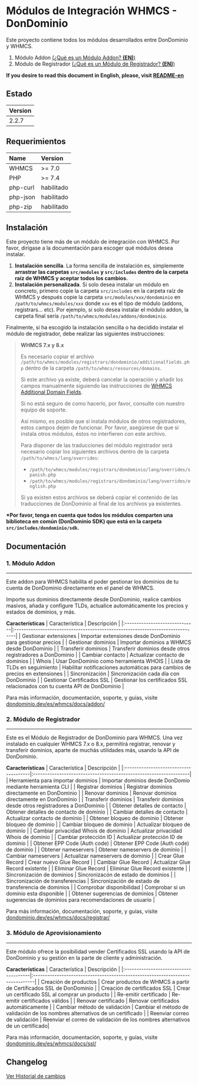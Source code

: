 # Módulos de Integración WHMCS - DonDominio

Este proyecto contiene todos los módulos desarrollados entre DonDominio y WHMCS.

1. Módulo Addon [(¿Qué es un Módulo Addon? **(EN)**)](https://developers.whmcs.com/addon-modules/) 
2. Módulo de Registrador [(¿Qué es un Módulo de Registrador? **(EN)**)](https://docs.whmcs.com/Addon_Modules_Management)

**If you desire to read this document in English, please, visit [README-en](README-en.md)**

## Estado
| Version |
|:--------|
| 2.2.7   |

## Requerimientos
| Name      | Version       |
|:----------|:--------------|
| WHMCS     | >= 7.0        |
| PHP       | >= 7.4        |
| php-curl  | habilitado    |
| php-json  | habilitado    |
| php-zip   | habilitado    |

## Instalación
Este proyecto tiene más de un módulo de integración con WHMCS. Por favor, dirígase a la documentación para escoger qué módulos desea instalar.

1. **Instalación sencilla**.
La forma sencilla de instalación es, simplemente **arrastrar las carpetas `src/modules` y `src/includes` dentro de la carpeta raíz de WHMCS y aceptar todos los cambios.**
2. **Instalación personalizada**.
Si solo desea instalar un módulo en concreto, primero copie la carpeta `src/includes` en la carpeta raíz de WHMCS
y después copie la carpeta `src/modules/xxx/dondominio` en `/path/to/whmcs/modules/xxx` donde `xxx` es el tipo de módulo (addons, registrars... etc).
Por ejemplo, si solo desea instalar el módulo addon, la carpeta final sería `/path/to/whmcs/modules/addons/dondominio`.

Finalmente, si ha escogido la instalación sencilla o ha decidido instalar el módulo de registrador, debe realizar las siguientes instrucciones:

>**WHMCS 7.x y 8.x**
>
>Es necesario copiar el archivo `/path/to/whmcs/modules/registrars/dondominio/additionalfields.php` dentro de la carpeta `/path/to/whmcs/resources/domains`.
>
>Si este archivo ya existe, deberá cancelar la operación y añadir los campos manualmente siguiendo las instrucciones de
>[WHMCS Additional Domain Fields](https://docs.whmcs.com/Additional_Domain_Fields).
>
>Si no está seguro de como hacerlo, por favor, consulte con nuestro equipo de soporte.
>
>Así mismo, es posible que si instala módulos de otros registradores, estos campos dejen de funcionar.
>Por favor, asegúrese de que si instala otros módulos, éstos no interfieren con este archivo.
>
>Para disponer de las traducciones del módulo registrador será necesario copiar los siguientes archivos dentro de la carpeta `/path/to/whmcs/lang/overrides`:
>- `/path/to/whmcs/modules/registrars/dondominio/lang/overrides/spanish.php`
>- `/path/to/whmcs/modules/registrars/dondominio/lang/overrides/english.php`
>
>Si ya existen estos archivos se deberá copiar el contenido de las traducciones de DonDominio al final de los archivos ya existentes.

**\*Por favor, tenga en cuenta que todos los módulos comparten una biblioteca en común (DonDominio SDK) que está en la carpeta `src/includes/dondominio/sdk`.**

## Documentación
### 1. Módulo Addon
---

Este addon para WHMCS habilita el poder gestionar los dominios de tu cuenta de DonDominio directamente en el panel de WHMCS.

Importe sus dominios directamente desde DonDominio, realice cambios masivos, añada y configure TLDs, actualice automáticamente los precios y estados de dominios, y más.

**Características**
| Característica                | Descripción                                                                   |
|:------------------------------|:------------------------------------------------------------------------------|
| Gestionar extensiones         | Importar extensiones desde DonDominio para gestionar precios                  |
| Gestionar dominios            | Importar dominios a WHMCS desde DonDominio                                    |
| Transferir dominios           | Transferir dominios desde otros registradores a DonDominio                    |
| Cambiar contacto              | Actualizar contacto de dominios                                               |
| Whois                         | Usar DonDominio como herramienta WHOIS                                        |
| Lista de TLDs en seguimiento  | Habilitar notificaciones automáticas para cambios de precios en extensiones   |
| Sincronización                | Sincronización cada día con DonDominio                                        |
| Gestionar Certificados SSL    | Gestionar los certificados SSL relacionados con tu cuenta API de DonDominio   |

Para más información, documentación, soporte, y guías, visite [dondominio.dev/es/whmcs/docs/addon/](https://dondominio.dev/es/whmcs/docs/addon/)

### 2. Módulo de Registrador
---

Este es el Módulo de Registrador de DonDominio para WHMCS. Una vez instalado en cualquier WHMCS 7.x o 8.x,
permitirá registrar, renovar y transferir dominios, aparte de muchás utilidades más, usando la API de DonDominio.

**Características**
| Característica                        | Descripción                                                       |
|:--------------------------------------|:------------------------------------------------------------------|
| Herramienta para importar dominios    | Importar dominios desde DonDomio mediante herramienta CLI         |
| Registrar dominios                    | Registrar dominios directamente en DonDominio                     |
| Renovar dominios                      | Renovar dominios directamente en DonDominio                       |
| Transferir dominios                   | Transferir dominios desde otros registradores a DonDominio        |
| Obtener detalles de contacto          | Obtener detalles de contacto de dominio                           |
| Cambiar detalles de contacto          | Actualizar contacto de dominio                                    |
| Obtener bloqueo de dominio            | Obtener bloqueo de dominio                                        |
| Cambiar bloqueo de dominio            | Actualizar bloqueo de dominio                                     |
| Cambiar privacidad Whois de dominio   | Actualizar privacidad Whois de dominio                            |
| Cambiar protección ID                 | Actualizar protección ID de dominio                               |
| Obtener EPP Code (Auth code)          | Obtener EPP Code (Auth code) de dominio                           |
| Obtener nameservers                   | Obtener nameservers de dominio                                    |
| Cambiar nameservers                   | Actualizar nameservers de dominio                                 |
| Crear Glue Record                     | Crear nuevo Glue Record                                           |
| Cambiar Glue Record                   | Actualizar Glue Record existente                                  |
| Eliminar Glue Record                  | Eliminar Glue Record existente                                    |
| Sincronización de dominios            | Sincronizacón de estado de dominios                               |
| Sincronización de transferencias      | Sincronización de estado de transferencia de dominios             |
| Comprobar disponibilidad              | Comprobar si un dominio esta disponible                           |
| Obtener sugerencias de dominios       | Obtener sugerencias de dominios para recomendaciones de usuario   |

Para más información, documentación, soporte, y guías, visite [dondominio.dev/es/whmcs/docs/registrar/](https://dondominio.dev/es/whmcs/docs/registrar/)

### 3. Módulo de Aprovisionamiento
---

Este módulo ofrece la posibilidad vender Certificados SSL usando la API de DonDominio y su gestión en la parte de cliente y administración.

**Características**
| Característica                        | Descripción                                                                   |
|:--------------------------------------|:------------------------------------------------------------------------------|
| Creación de productos                 | Crear productos de WHMCS a partir de Certificados SSL de DonDominio           |
| Creación de certificados SSL          | Crear un certificado SSL al comprar un producto                               |
| Re-emitir certificado                 | Re-emitir certificados válidos                                                |
| Renovar certificado                   | Renovar certificados automáticamente                                          |
| Cambiar método de validación          | Cambiar el método de validación de los nombres alternativos de un certificado |
| Reenviar correo de validación         | Reenviar el correo de validación de los nombres alternativos de un certificado|

Para más información, documentación, soporte, y guías, visite [dondominio.dev/es/whmcs/docs/ssl/](https://dondominio.dev/es/whmcs/docs/ssl/)

## Changelog

[Ver Historial de cambios](CHANGELOG-es.md)
